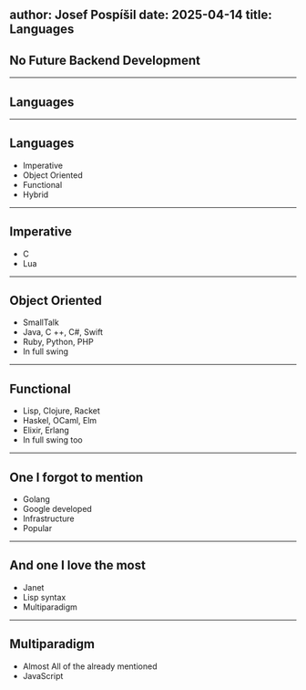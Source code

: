 author: Josef Pospíšil
date: 2025-04-14
title: Languages
---
## No Future Backend Development
---
## Languages
---
## Languages
* Imperative
* Object Oriented
* Functional
* Hybrid
---
## Imperative
* C
* Lua
---
## Object Oriented
* SmallTalk
* Java, C ++, C#, Swift
* Ruby, Python, PHP
* In full swing
---
## Functional
* Lisp, Clojure, Racket
* Haskel, OCaml, Elm
* Elixir, Erlang
* In full swing too
---
## One I forgot to mention
* Golang
* Google developed
* Infrastructure
* Popular
---
## And one I love the most
* Janet
* Lisp syntax
* Multiparadigm
---
## Multiparadigm
* Almost All of the already mentioned
* JavaScript
